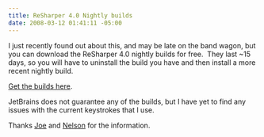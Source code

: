```yaml
---
title: ReSharper 4.0 Nightly builds
date: 2008-03-12 01:41:11 -05:00
---
```


I just recently found out about this, and may be late on the band wagon, but you can download the ReSharper 4.0 nightly builds for free.  They last ~15 days, so you will have to uninstall the build you have and then install a more recent nightly build.

[Get the builds here](http://www.jetbrains.net/confluence/display/ReSharper/ReSharper+4.0+Nightly+Builds).

JetBrains does not guarantee any of the builds, but I have yet to find any issues with the current keystrokes that I use.

Thanks [Joe](http://agilejoe.lostechies.com) and [Nelson](http://codemonkey.nmonta.com/) for the information.
